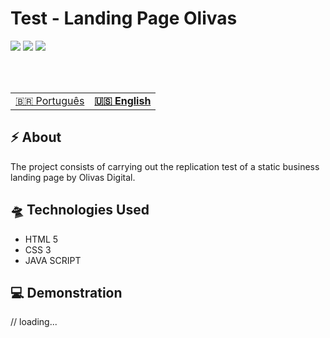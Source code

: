 # Test - Landing Page Olivas

![](https://img.shields.io/badge/HTML5-E34F26?style=for-the-badge&logo=html5&logoColor=white)
![](https://img.shields.io/badge/javascript-yellow?style=for-the-badge&logo=javascript&logoColor=white)
![](https://img.shields.io/badge/CSS3-1572B6?style=for-the-badge&logo=css3&logoColor=white)

<br> <br>

<table align="center">
    <tr>
        <td>
                <a href="README.md"> 🇧🇷 Português </a>
        </td>
        <td>
            <b>
                <a href="readme-us.md"> 🇺🇸 English </a>
            </b>
        </td>
    </tr>

</table>

## ⚡ About

The project consists of carrying out the replication test of a static business landing page by Olivas Digital.

## 🛸 Technologies Used

- HTML 5
- CSS 3
- JAVA SCRIPT

## 💻 Demonstration

// loading...
